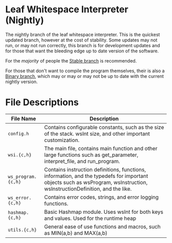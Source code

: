 # Leaf Whitespace Interpreter (Nightly)

The nightly branch of the leaf whitespace interpreter. This is the quickest updated branch, however at the cost of stability. Some updates may not run, or may not run correctly, this branch is for development updates and for those that want the bleeding edge up to date version of the software. 

For the *majority* of people the [Stable branch](https://github.com/sage-etcher/leaf-whitespace-interpreter/tree/stable-dev) is recommended. 

For those that don't want to compile the program themselves, their is also a [Binary branch](https://github.com/sage-etcher/leaf-whitespace-interpreter/tree/binaries), which may or may or may not be up to date with the current nightly version.


# File Descriptions
| File Name | Description |
| --- | --- |
| `config.h` | Contains configurable constants, such as the size of the stack. wsInt size, and other important customization. |
| `wsi.{c,h}` | The main file, contains main function and other large functions such as get_parameter, interpret_file, and run_program. |
| `ws_program.{c,h}` | Contains instruction definitions, functions, information, and the typedefs for important objects such as wsProgram, wsInstruction, wsInstructionDefinition, and the like. |
| `ws_error.{c,h}` | Contains error codes, strings, and error logging functions. |
| `hashmap.{c,h}` | Basic Hashmap module. Uses wsInt for both keys and values. Used for the runtime heap |
| `utils.{c,h}` | General ease of use functions and macros, such as MIN(a,b) and MAX(a,b) |

